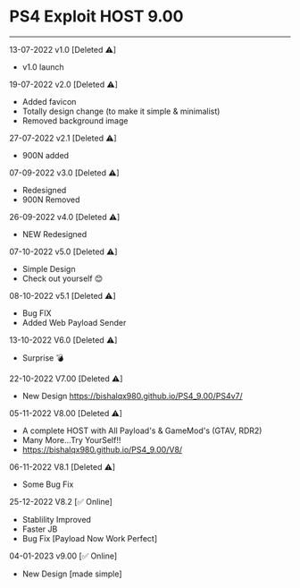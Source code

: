 # PS4 Exploit HOST 9.00
---
13-07-2022 v1.0 [Deleted ⚠]
- v1.0 launch

19-07-2022 v2.0 [Deleted ⚠]
- Added favicon
- Totally design change (to make it simple & minimalist)
- Removed background image 

27-07-2022 v2.1 [Deleted ⚠]
- 900N added

07-09-2022 v3.0 [Deleted ⚠]
- Redesigned
- 900N Removed

26-09-2022 v4.0 [Deleted ⚠]
- NEW Redesigned

07-10-2022 v5.0 [Deleted ⚠]
- Simple Design
- Check out yourself 😊

08-10-2022 v5.1 [Deleted ⚠]
- Bug FIX
- Added Web Payload Sender

13-10-2022 V6.0 [Deleted ⚠]
- Surprise 💣

22-10-2022 V7.00 [Deleted ⚠]
- New Design https://bishalqx980.github.io/PS4_9.00/PS4v7/

05-11-2022 V8.00 [Deleted ⚠]
- A complete HOST with All Payload's & GameMod's (GTAV, RDR2)
- Many More...Try YourSelf!!
- https://bishalqx980.github.io/PS4_9.00/V8/

06-11-2022 V8.1 [Deleted ⚠]
- Some Bug Fix

25-12-2022 V8.2 [✅ Online]
- Stablility Improved
- Faster JB
- Bug Fix [Payload Now Work Perfect]

04-01-2023 v9.00 [✅ Online]
- New Design [made simple]

